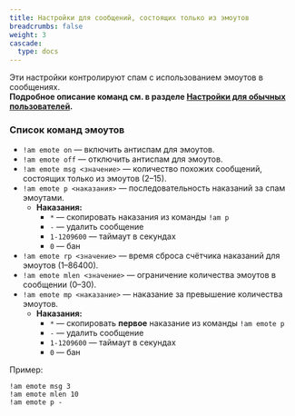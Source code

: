 ```yaml
---
title: Настройки для сообщений, состоящих только из эмоутов
breadcrumbs: false
weight: 3
cascade:
  type: docs
---
```


Эти настройки контролируют спам с использованием эмоутов в сообщениях.  
**Подробное описание команд см. в разделе [Настройки для обычных пользователей](#настройки-для-обычных-пользователей).**

### Список команд эмоутов
- `!am emote on` — включить антиспам для эмоутов.
- `!am emote off` — отключить антиспам для эмоутов.
- `!am emote msg <значение>` — количество похожих сообщений, состоящих только из эмоутов (2–15).
- `!am emote p <наказания>` — последовательность наказаний за спам эмоутами.
    - **Наказания:**
        - `*` — скопировать наказания из команды `!am p`
        - `-` — удалить сообщение
        - `1-1209600` — таймаут в секундах
        - `0` — бан
- `!am emote rp <значение>` — время сброса счётчика наказаний для эмоутов (1–86400).
- `!am emote mlen <значение>` — ограничение количества эмоутов в сообщении (0–30).
- `!am emote mp <наказание>` — наказание за превышение количества эмоутов.
    - **Наказания:**
        - `*` — скопировать **первое** наказание из команды `!am emote p`
        - `-` — удалить сообщение
        - `1-1209600` — таймаут в секундах
        - `0` — бан

Пример:
```text
!am emote msg 3
!am emote mlen 10
!am emote p -
```
